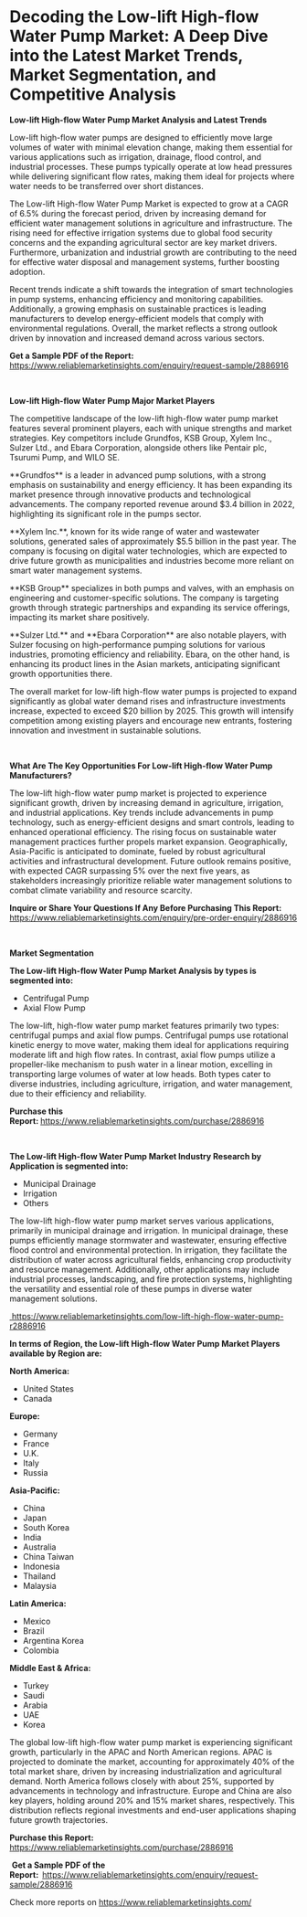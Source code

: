 <p><h1>Decoding the Low-lift High-flow Water Pump Market: A Deep Dive into the Latest Market Trends, Market Segmentation, and Competitive Analysis</h1></p><p><strong>Low-lift High-flow Water Pump Market Analysis and Latest Trends</strong></p>
<p><p>Low-lift high-flow water pumps are designed to efficiently move large volumes of water with minimal elevation change, making them essential for various applications such as irrigation, drainage, flood control, and industrial processes. These pumps typically operate at low head pressures while delivering significant flow rates, making them ideal for projects where water needs to be transferred over short distances.</p><p>The Low-lift High-flow Water Pump Market is expected to grow at a CAGR of 6.5% during the forecast period, driven by increasing demand for efficient water management solutions in agriculture and infrastructure. The rising need for effective irrigation systems due to global food security concerns and the expanding agricultural sector are key market drivers. Furthermore, urbanization and industrial growth are contributing to the need for effective water disposal and management systems, further boosting adoption.</p><p>Recent trends indicate a shift towards the integration of smart technologies in pump systems, enhancing efficiency and monitoring capabilities. Additionally, a growing emphasis on sustainable practices is leading manufacturers to develop energy-efficient models that comply with environmental regulations. Overall, the market reflects a strong outlook driven by innovation and increased demand across various sectors.</p></p>
<p><strong>Get a Sample PDF of the Report:&nbsp;</strong> <a href="https://www.reliablemarketinsights.com/enquiry/request-sample/2886916?utm_campaign=2183&utm_medium=2&utm_source=Github&utm_content=ia&utm_term=13032025&utm_id=low-lift-high-flow-water-pump">https://www.reliablemarketinsights.com/enquiry/request-sample/2886916</a></p>
<p>&nbsp;</p>
<p><strong>Low-lift High-flow Water Pump Major Market Players</strong></p>
<p><p>The competitive landscape of the low-lift high-flow water pump market features several prominent players, each with unique strengths and market strategies. Key competitors include Grundfos, KSB Group, Xylem Inc., Sulzer Ltd., and Ebara Corporation, alongside others like Pentair plc, Tsurumi Pump, and WILO SE.</p><p>**Grundfos** is a leader in advanced pump solutions, with a strong emphasis on sustainability and energy efficiency. It has been expanding its market presence through innovative products and technological advancements. The company reported revenue around $3.4 billion in 2022, highlighting its significant role in the pumps sector.</p><p>**Xylem Inc.**, known for its wide range of water and wastewater solutions, generated sales of approximately $5.5 billion in the past year. The company is focusing on digital water technologies, which are expected to drive future growth as municipalities and industries become more reliant on smart water management systems.</p><p>**KSB Group** specializes in both pumps and valves, with an emphasis on engineering and customer-specific solutions. The company is targeting growth through strategic partnerships and expanding its service offerings, impacting its market share positively.</p><p>**Sulzer Ltd.** and **Ebara Corporation** are also notable players, with Sulzer focusing on high-performance pumping solutions for various industries, promoting efficiency and reliability. Ebara, on the other hand, is enhancing its product lines in the Asian markets, anticipating significant growth opportunities there.</p><p>The overall market for low-lift high-flow water pumps is projected to expand significantly as global water demand rises and infrastructure investments increase, expected to exceed $20 billion by 2025. This growth will intensify competition among existing players and encourage new entrants, fostering innovation and investment in sustainable solutions.</p></p>
<p>&nbsp;</p>
<p><strong>What Are The Key Opportunities For Low-lift High-flow Water Pump Manufacturers?</strong></p>
<p><p>The low-lift high-flow water pump market is projected to experience significant growth, driven by increasing demand in agriculture, irrigation, and industrial applications. Key trends include advancements in pump technology, such as energy-efficient designs and smart controls, leading to enhanced operational efficiency. The rising focus on sustainable water management practices further propels market expansion. Geographically, Asia-Pacific is anticipated to dominate, fueled by robust agricultural activities and infrastructural development. Future outlook remains positive, with expected CAGR surpassing 5% over the next five years, as stakeholders increasingly prioritize reliable water management solutions to combat climate variability and resource scarcity.</p></p>
<p><strong>Inquire or Share Your Questions If Any Before Purchasing This Report:</strong> <a href="https://www.reliablemarketinsights.com/enquiry/pre-order-enquiry/2886916?utm_campaign=2183&utm_medium=2&utm_source=Github&utm_content=ia&utm_term=13032025&utm_id=low-lift-high-flow-water-pump">https://www.reliablemarketinsights.com/enquiry/pre-order-enquiry/2886916</a></p>
<p>&nbsp;</p>
<p><strong>Market Segmentation</strong></p>
<p><strong>The Low-lift High-flow Water Pump Market Analysis by types is segmented into:</strong></p>
<p><ul><li>Centrifugal Pump</li><li>Axial Flow Pump</li></ul></p>
<p><p>The low-lift, high-flow water pump market features primarily two types: centrifugal pumps and axial flow pumps. Centrifugal pumps use rotational kinetic energy to move water, making them ideal for applications requiring moderate lift and high flow rates. In contrast, axial flow pumps utilize a propeller-like mechanism to push water in a linear motion, excelling in transporting large volumes of water at low heads. Both types cater to diverse industries, including agriculture, irrigation, and water management, due to their efficiency and reliability.</p></p>
<p><strong>Purchase this Report:&nbsp;</strong><a href="https://www.reliablemarketinsights.com/purchase/2886916?utm_campaign=2183&utm_medium=2&utm_source=Github&utm_content=ia&utm_term=13032025&utm_id=low-lift-high-flow-water-pump">https://www.reliablemarketinsights.com/purchase/2886916</a></p>
<p>&nbsp;</p>
<p><strong>The Low-lift High-flow Water Pump Market Industry Research by Application is segmented into:</strong></p>
<p><ul><li>Municipal Drainage</li><li>Irrigation</li><li>Others</li></ul></p>
<p><p>The low-lift high-flow water pump market serves various applications, primarily in municipal drainage and irrigation. In municipal drainage, these pumps efficiently manage stormwater and wastewater, ensuring effective flood control and environmental protection. In irrigation, they facilitate the distribution of water across agricultural fields, enhancing crop productivity and resource management. Additionally, other applications may include industrial processes, landscaping, and fire protection systems, highlighting the versatility and essential role of these pumps in diverse water management solutions.</p></p>
<p><a href="https://www.reliablemarketinsights.com/low-lift-high-flow-water-pump-r2886916?utm_campaign=2183&utm_medium=2&utm_source=Github&utm_content=ia&utm_term=13032025&utm_id=low-lift-high-flow-water-pump">&nbsp;https://www.reliablemarketinsights.com/low-lift-high-flow-water-pump-r2886916</a></p>
<p><strong>In terms of Region, the Low-lift High-flow Water Pump Market Players available by Region are:</strong></p>
<p>
    <p> <strong> North America: </strong>
        <ul>
            <li>United States</li>
            <li>Canada</li>
        </ul>
        </p> 
    <p> <strong> Europe: </strong>
        <ul>
            <li>Germany</li>
            <li>France</li>
            <li>U.K.</li>
            <li>Italy</li>
            <li>Russia</li>
        </ul>
        </p> 
    <p> <strong> Asia-Pacific: </strong>
        <ul>
            <li>China</li>
            <li>Japan</li>
            <li>South Korea</li>
            <li>India</li>
            <li>Australia</li>
            <li>China Taiwan</li>
            <li>Indonesia</li>
            <li>Thailand</li>
            <li>Malaysia</li>
        </ul>
        </p> 
    <p> <strong> Latin America: </strong>
        <ul>
            <li>Mexico</li>
            <li>Brazil</li>
            <li>Argentina Korea</li>
            <li>Colombia</li>
        </ul>
        </p> 
    <p> <strong> Middle East & Africa: </strong>
        <ul>
            <li>Turkey</li>
            <li>Saudi</li>
            <li>Arabia</li>
            <li>UAE</li>
            <li>Korea</li>
        </ul>
    </p>
    </p>
<p><p>The global low-lift high-flow water pump market is experiencing significant growth, particularly in the APAC and North American regions. APAC is projected to dominate the market, accounting for approximately 40% of the total market share, driven by increasing industrialization and agricultural demand. North America follows closely with about 25%, supported by advancements in technology and infrastructure. Europe and China are also key players, holding around 20% and 15% market shares, respectively. This distribution reflects regional investments and end-user applications shaping future growth trajectories.</p></p>
<p><strong>Purchase this Report: </strong><a href="https://www.reliablemarketinsights.com/purchase/2886916?utm_campaign=2183&utm_medium=2&utm_source=Github&utm_content=ia&utm_term=13032025&utm_id=low-lift-high-flow-water-pump">https://www.reliablemarketinsights.com/purchase/2886916</a></p>
<p>&nbsp;<strong>Get a Sample PDF of the Report:&nbsp;&nbsp;</strong><a href="https://www.reliablemarketinsights.com/enquiry/request-sample/2886916?utm_campaign=2183&utm_medium=2&utm_source=Github&utm_content=ia&utm_term=13032025&utm_id=low-lift-high-flow-water-pump">https://www.reliablemarketinsights.com/enquiry/request-sample/2886916</a></p>
<p><strong></strong></p>
<p>Check more reports on <a href="https://www.reliablemarketinsights.com/?utm_campaign=2183&utm_medium=2&utm_source=Github&utm_content=ia&utm_term=13032025&utm_id=low-lift-high-flow-water-pump">https://www.reliablemarketinsights.com/</a></p>